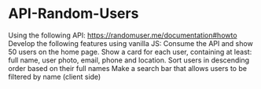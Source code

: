 # API-Random-Users

Using the following API: https://randomuser.me/documentation#howto
Develop the following features using vanilla JS:
Consume the API and show 50 users on the home page.
Show a card for each user, containing at least: full name, user photo, email, phone and location.
Sort users in descending order based on their full names
Make a search bar that allows users to be filtered by name (client side)
